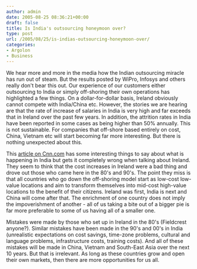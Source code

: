 ```yaml
---
author: admin
date: 2005-08-25 08:36:21+00:00
draft: false
title: Is India's outsourcing honeymoon over?
type: post
url: /2005/08/25/is-indias-outsourcing-honeymoon-over/
categories:
- Argolon
- Business
---
```


We hear more and more in the media how the Indian outsourcing miracle has run out of steam. But the results posted by WiPro, Infosys and others really don't bear this out. Our experience of our customers either outsourcing to India or simply off-shoring their own operations has highlighted a few things. On a dollar-for-dollar basis, Ireland obviously cannot compete with India/China etc. However, the stories we are hearing are that the rate of increase of salaries in India is very high and far exceeds that in Ireland over the past few years. In addition, the attrition rates in India have been reported in some cases as being higher than 50% annually. This is not sustainable. For companies that off-shore based entirely on cost, China, Vietnam etc will start becoming far more interesting. But there is nothing unexpected about this.

This [article on Cnn.com](http://money.cnn.com/2005/08/23/news/international/india_outsourcing/index.htm) has some interesting things to say about what is happening in India but gets it completely wrong when talking about Ireland. They seem to think that the cost increases in Ireland were a bad thing and drove out those who came here in the 80's and 90's. The point they miss is that all countries who go down the off-shoring model start as low-cost low-value locations and aim to transform themselves into mid-cost high-value locations to the benefit of their citizens. Ireland was first, India is next and China will come after that. The enrichment of one country does not imply the impoverishment of another - all of us taking a bite out of a bigger pie is far more preferable to some of us having all of a smaller one.

Mistakes were made by those who set up in Ireland in the 80's (Fieldcrest anyone?). Similar mistakes have been made in the 90's and 00's in India (unrealistic expectations on cost savings, time-zone problems, cultural and language problems, infrastructure costs, training costs). And all of these mistakes will be made in China, Vietnam and South-East Asia over the next 10 years. But that is irrelevant. As long as these countries grow and open their own markets, then there are more opportunities for us all.


